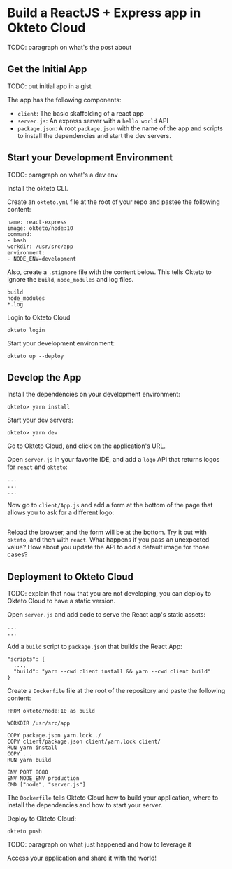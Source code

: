 # Build a ReactJS + Express app in Okteto Cloud

TODO: paragraph on what's the post about

## Get the Initial App 

TODO: put initial app in a gist

The app has the following components:
- `client`: The basic skaffolding of a react app
- `server.js`: An express server with a `hello world` API
- `package.json`: A root `package.json` with the name of the app and scripts to install the dependencies and start the dev servers.

## Start your Development Environment

TODO: paragraph on what's a dev env 

Install the okteto CLI.

Create an `okteto.yml` file at the root of your repo and pastee the following content:

```
name: react-express
image: okteto/node:10
command:
- bash
workdir: /usr/src/app
environment:
- NODE_ENV=development
```

Also, create a `.stignore` file with the content below. This tells Okteto to ignore the `build`, `node_modules` and log files.

```
build
node_modules
*.log
```

Login to Okteto Cloud

```
okteto login
```

Start your development environment:

```
okteto up --deploy
```

## Develop the App

Install the dependencies on your development environment:

```
okteto> yarn install
```

Start your dev servers:

```
okteto> yarn dev
```

Go to Okteto Cloud, and click on the application's URL.

Open `server.js` in your favorite IDE, and add a `logo` API that returns logos for `react` and `okteto`:

```
...
...
...
```

Now go to `client/App.js` and add a form at the bottom of the page that allows you to ask for a different logo:

```
````

Reload the browser, and the form will be at the bottom. Try it out with `okteto`, and then with `react`. What happens if you pass an unexpected value? How about you update the API to add a default image for those cases?

## Deployment to Okteto Cloud

TODO: explain that now that you are not developing, you can deploy to Okteto Cloud to have a static version.

Open `server.js` and add code to serve the React app's static assets:

```
...
...
```

Add a `build` script to `package.json` that builds the React App:

```
"scripts": {
  ...,
  "build": "yarn --cwd client install && yarn --cwd client build"
}
```

Create a `Dockerfile` file at the root of the repository and paste the following content:

```
FROM okteto/node:10 as build

WORKDIR /usr/src/app

COPY package.json yarn.lock ./
COPY client/package.json client/yarn.lock client/
RUN yarn install
COPY . . 
RUN yarn build

ENV PORT 8080
ENV NODE_ENV production
CMD ["node", "server.js"]
```

The `Dockerfile` tells Okteto Cloud how to build your application, where to install the dependencies and how to start your server. 


Deploy to Okteto Cloud:

```
okteto push
```

TODO: paragraph on what just happened and how to leverage it

Access your application and share it with the world!